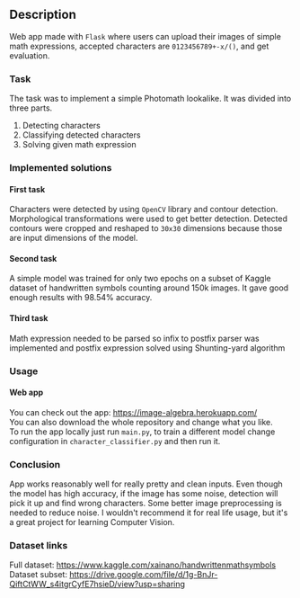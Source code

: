 ## Description
Web app made with `Flask` where users can upload their images of simple math
expressions, accepted characters are `0123456789+-x/()`, and get evaluation.

### Task
The task was to implement a simple Photomath lookalike. It was divided into three
parts.
1. Detecting characters
1. Classifying detected characters
1. Solving given math expression

### Implemented solutions
#### First task
Characters were detected by using `OpenCV` library and contour detection. 
Morphological transformations were used to get better detection. Detected
contours were cropped and reshaped to `30x30` dimensions because those are
input dimensions of the model.
#### Second task
A simple model was trained for only two epochs on a subset of Kaggle dataset of
handwritten symbols counting around 150k images. It gave good enough results with
98.54% accuracy.
#### Third task
Math expression needed to be parsed so infix to postfix parser was implemented
and postfix expression solved using Shunting-yard algorithm

### Usage
#### Web app
You can check out the app: https://image-algebra.herokuapp.com/ \
You can also download the whole repository and change what you like. \
To run the app locally just run `main.py`, to train a different model 
change configuration in `character_classifier.py` and then run it.

### Conclusion
App works reasonably well for really pretty and clean inputs. Even though the model has high accuracy,
if the image has some noise, detection will pick it up and find wrong characters. Some better image 
preprocessing is needed to reduce noise. I wouldn't recommend it for real life usage, but it's a 
great project for learning Computer Vision.

### Dataset links
Full dataset: https://www.kaggle.com/xainano/handwrittenmathsymbols \
Dataset subset: https://drive.google.com/file/d/1g-BnJr-QiftCtWW_s4itgrCyfE7hsieD/view?usp=sharing
